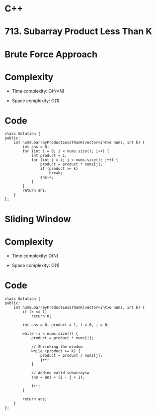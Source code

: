 # C++
# 713. Subarray Product Less Than K
<!-- Describe your first thoughts on how to solve this problem. -->
# Brute Force Approach
<!-- Describe your approach to solving the problem. -->

# Complexity
- Time complexity: O(N*N)
<!-- Add your time complexity here, e.g. $$O(n)$$ -->

- Space complexity: O(1)
<!-- Add your space complexity here, e.g. $$O(n)$$ -->

# Code
```
class Solution {
public:
    int numSubarrayProductLessThanK(vector<int>& nums, int k) {
        int ans = 0;
        for (int i = 0; i < nums.size(); i++) {
            int product = 1;
            for (int j = i; j < nums.size(); j++) {
                product = product * nums[j];
                if (product >= k)
                    break;
                ans++;
            }
        }
        return ans;
    }
};
```
# Sliding Window
<!-- Describe your approach to solving the problem. -->

# Complexity
- Time complexity: O(N)
<!-- Add your time complexity here, e.g. $$O(n)$$ -->

- Space complexity: O(1)
<!-- Add your space complexity here, e.g. $$O(n)$$ -->

# Code
```
class Solution {
public:
    int numSubarrayProductLessThanK(vector<int>& nums, int k) {
        if (k <= 1)
            return 0;

        int ans = 0, product = 1, i = 0, j = 0;
        
        while (i < nums.size()) {
            product = product * nums[i];

            // Shrinking the window
            while (product >= k) {
                product = product / nums[j];
                j++;
            }

            // Adding valid subarraysw
            ans = ans + (i - j + 1);

            i++;
        }

        return ans;
    }
};
```
